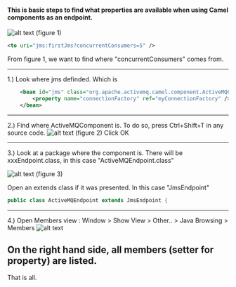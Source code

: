 #### This is basic steps to find what properties are available when using Camel components as an endpoint.

![alt text](http://i.imgur.com/Cl1aPPJ.png "figure 1")
(figure 1)


```xml
<to uri="jms:firstJms?concurrentConsumers=5" />
```

From figure 1, we want to find where "concurrentConsumers" comes from.

-----------------
1.) Look where jms definded. Which is
```xml
	<bean id="jms" class="org.apache.activemq.camel.component.ActiveMQComponent">
		<property name="connectionFactory" ref="myConnectionFactory" />
	</bean>
```
-----------------
2.) Find where ActiveMQComponent is. To do so, press Ctrl+Shift+T in any source code.
![alt text](http://i.imgur.com/8Q4w7Bu.png "figure 2")
(figure 2)
Click OK

-----------------
3.) Look at a package where the component is. There will be xxxEndpoint.class, in this case "ActiveMQEndpoint.class"

![alt text](http://i.imgur.com/0aUS4Ul.png "figure 3")
(figure 3)

Open an extends class if it was presented. In this case "JmsEndpoint"
```java
public class ActiveMQEndpoint extends JmsEndpoint {
```

-----------------
4.) Open Members view : Window > Show View > Other.. > Java Browsing > Members
![alt text](http://i.imgur.com/ZbnMi2f.png "figure 2")

 On the right hand side, all members (setter for property) are listed.
-----------------
That is all.


